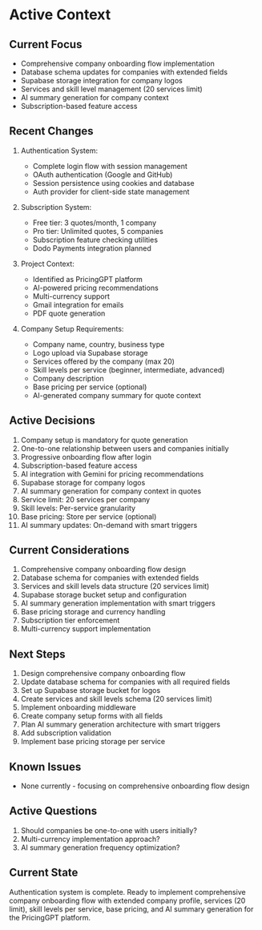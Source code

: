 # Active Context

## Current Focus

- Comprehensive company onboarding flow implementation
- Database schema updates for companies with extended fields
- Supabase storage integration for company logos
- Services and skill level management (20 services limit)
- AI summary generation for company context
- Subscription-based feature access

## Recent Changes

1. Authentication System:

   - Complete login flow with session management
   - OAuth authentication (Google and GitHub)
   - Session persistence using cookies and database
   - Auth provider for client-side state management

2. Subscription System:

   - Free tier: 3 quotes/month, 1 company
   - Pro tier: Unlimited quotes, 5 companies
   - Subscription feature checking utilities
   - Dodo Payments integration planned

3. Project Context:

   - Identified as PricingGPT platform
   - AI-powered pricing recommendations
   - Multi-currency support
   - Gmail integration for emails
   - PDF quote generation

4. Company Setup Requirements:
   - Company name, country, business type
   - Logo upload via Supabase storage
   - Services offered by the company (max 20)
   - Skill levels per service (beginner, intermediate, advanced)
   - Company description
   - Base pricing per service (optional)
   - AI-generated company summary for quote context

## Active Decisions

1. Company setup is mandatory for quote generation
2. One-to-one relationship between users and companies initially
3. Progressive onboarding flow after login
4. Subscription-based feature access
5. AI integration with Gemini for pricing recommendations
6. Supabase storage for company logos
7. AI summary generation for company context in quotes
8. Service limit: 20 services per company
9. Skill levels: Per-service granularity
10. Base pricing: Store per service (optional)
11. AI summary updates: On-demand with smart triggers

## Current Considerations

1. Comprehensive company onboarding flow design
2. Database schema for companies with extended fields
3. Services and skill levels data structure (20 services limit)
4. Supabase storage bucket setup and configuration
5. AI summary generation implementation with smart triggers
6. Base pricing storage and currency handling
7. Subscription tier enforcement
8. Multi-currency support implementation

## Next Steps

1. Design comprehensive company onboarding flow
2. Update database schema for companies with all required fields
3. Set up Supabase storage bucket for logos
4. Create services and skill levels schema (20 services limit)
5. Implement onboarding middleware
6. Create company setup forms with all fields
7. Plan AI summary generation architecture with smart triggers
8. Add subscription validation
9. Implement base pricing storage per service

## Known Issues

- None currently - focusing on comprehensive onboarding flow design

## Active Questions

1. Should companies be one-to-one with users initially?
2. Multi-currency implementation approach?
3. AI summary generation frequency optimization?

## Current State

Authentication system is complete. Ready to implement comprehensive company onboarding flow with extended company profile, services (20 limit), skill levels per service, base pricing, and AI summary generation for the PricingGPT platform.
